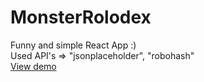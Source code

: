 # MonsterRolodex
Funny and simple React App :) <br />
Used API's => "jsonplaceholder", "robohash"<br />
<a href="https://mrjeyhun.github.io/MonsterRolodex/">View demo</a>
